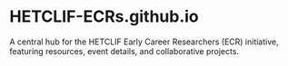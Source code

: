 # HETCLIF-ECRs.github.io
A central hub for the HETCLIF Early Career Researchers (ECR) initiative, featuring resources, event details, and collaborative projects.
